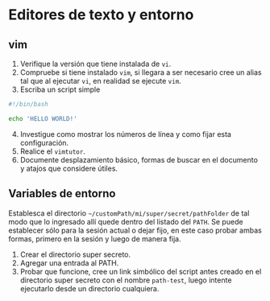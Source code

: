 # Editores de texto y entorno

## vim

1. Verifique la versión que tiene instalada de `vi`.
2. Compruebe si tiene instalado `vim`, si llegara a ser necesario cree un alias tal que al ejecutar `vi`, en realidad se ejecute `vim`.
3. Escriba un script simple

```sh
#!/bin/bash

echo 'HELLO WORLD!'
```

4. Investigue como mostrar los números de línea y como fijar esta configuración.
5. Realice el `vimtutor`.
6. Documente desplazamiento básico, formas de buscar en el documento y atajos que considere útiles.

## Variables de entorno

Establesca el directorio `~/customPath/mi/super/secret/pathFolder` de tal modo que lo ingresado allí quede dentro del listado del `PATH`. Se puede establecer sólo para la sesión actual o dejar fijo, en este caso probar ambas formas, primero en la sesión y luego de manera fija.

1. Crear el directorio super secreto.
2. Agregar una entrada al PATH.
3. Probar que funcione, cree un link simbólico del script antes creado en el directorio super secreto con el nombre `path-test`, luego intente ejecutarlo desde un directorio cualquiera.
